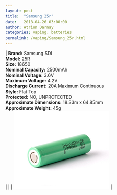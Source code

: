 ```yaml
---
layout: post  
title:  "Samsung 25r"  
date:   2018-04-26 03:00:00  
author: Atrion Darnay  
categories: vaping, batteries
permalink: /vaping/Samsung_25r.html  
---
```


| <span style="font-weight:bold">Brand:</span> Samsung SDI<br/><span style="font-weight:bold">Model:</span> 25R<br/><span style="font-weight:bold">Size:</span> 18650<br/><span style="font-weight:bold">Nominal Capacity:</span> 2500mAh<br/><span style="font-weight:bold">Nominal Voltage:</span> 3.6V<br/><span style="font-weight:bold">Maximum Voltage:</span> 4.2V<br/><span style="font-weight:bold">Discharge Current:</span> 20A Maximum Continuous<br/><span style="font-weight:bold">Style:</span> Flat Top<br/><span style="font-weight:bold">Protected:</span> NO, UNPROTECTED<br/><span style="font-weight:bold">Approximate Dimensions:</span> 18.33m x 64.85mm<br/><span style="font-weight:bold">Approximate Weight:</span> 45g<br/> |  |  | <img src="/assets/vape/samsung_25r.jpg" alt="Samsung 25r" style="width: 300px"/> |
